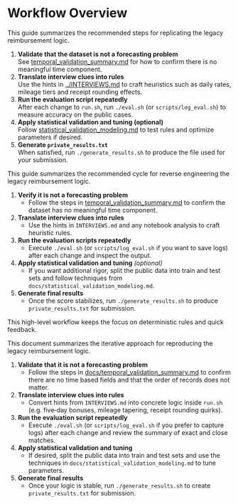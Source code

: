 # Workflow Overview

This guide summarizes the recommended steps for replicating the legacy reimbursement logic.

1. **Validate that the dataset is not a forecasting problem**  
   See [temporal_validation_summary.md](temporal_validation_summary.md) for how to confirm there is no meaningful time component.
2. **Translate interview clues into rules**  
   Use the hints in [../INTERVIEWS.md](../INTERVIEWS.md) to craft heuristics such as daily rates, mileage tiers and receipt rounding effects.
3. **Run the evaluation script repeatedly**  
   After each change to `run.sh`, run `./eval.sh` (or `scripts/log_eval.sh`) to measure accuracy on the public cases.
4. **Apply statistical validation and tuning (optional)**  
   Follow [statistical_validation_modeling.md](statistical_validation_modeling.md) to test rules and optimize parameters if desired.
5. **Generate `private_results.txt`**  
   When satisfied, run `./generate_results.sh` to produce the file used for your submission.

This guide summarizes the recommended cycle for reverse engineering the legacy reimbursement logic.

1. **Verify it is not a forecasting problem**
   - Follow the steps in [temporal_validation_summary.md](temporal_validation_summary.md) to confirm the dataset has no meaningful time component.
2. **Translate interview clues into rules**
   - Use the hints in `INTERVIEWS.md` and any notebook analysis to craft heuristic rules.
3. **Run the evaluation scripts repeatedly**
   - Execute `./eval.sh` (or `scripts/log_eval.sh` if you want to save logs) after each change and inspect the output.
4. **Apply statistical validation and tuning** *(optional)*
   - If you want additional rigor, split the public data into train and test sets and follow techniques from `docs/statistical_validation_modeling.md`.
5. **Generate final results**
   - Once the score stabilizes, run `./generate_results.sh` to produce `private_results.txt` for submission.

This high-level workflow keeps the focus on deterministic rules and quick feedback.

This document summarizes the iterative approach for reproducing the legacy reimbursement logic.

1. **Validate that it is not a forecasting problem**
   - Follow the steps in [docs/temporal_validation_summary.md](temporal_validation_summary.md) to confirm there are no time based fields and that the order of records does not matter.
2. **Translate interview clues into rules**
   - Convert hints from `INTERVIEWS.md` into concrete logic inside `run.sh` (e.g. five‑day bonuses, mileage tapering, receipt rounding quirks).
3. **Run the evaluation script repeatedly**
   - Execute `./eval.sh` (or `scripts/log_eval.sh` if you prefer to capture logs) after each change and review the summary of exact and close matches.
4. **Apply statistical validation and tuning**
   - If desired, split the public data into train and test sets and use the techniques in `docs/statistical_validation_modeling.md` to tune parameters.
5. **Generate final results**
   - Once your logic is stable, run `./generate_results.sh` to create `private_results.txt` for submission.